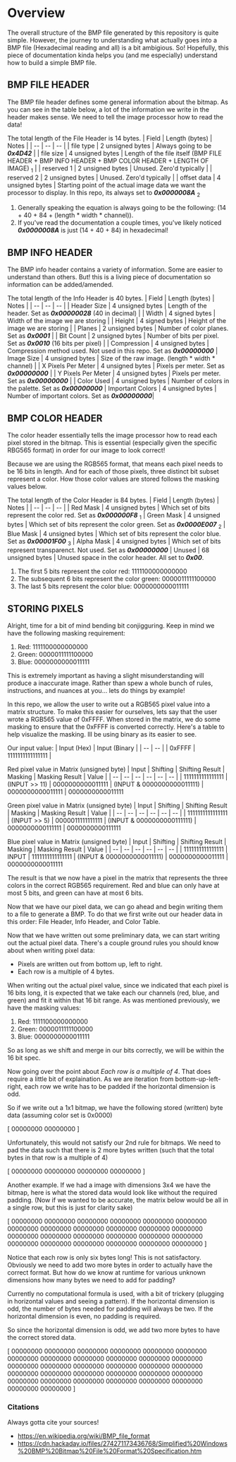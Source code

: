 # Overview
The overall structure of the BMP file generated by this repository is quite simple. However, the journey to understanding what actually goes into a BMP file (Hexadecimal reading and all) is a bit ambigious. So! Hopefully, this piece of documentation kinda helps you (and me especially) understand how to build a simple BMP file.

## BMP FILE HEADER
The BMP file header defines some general information about the bitmap. As you can see in the table below, a lot of the information we write in the header makes sense. We need to tell the image processor how to read the data!

The total length of the File Header is 14 bytes.
| Field | Length (bytes) | Notes |
| -- | -- | -- |
| file type | 2 unsigned bytes | Always going to be ***0x4D42*** |
| file size | 4 unsigned bytes | Length of the file itself (BMP FILE HEADER + BMP INFO HEADER + BMP COLOR HEADER + LENGTH OF IMAGE) <sub>1</sub> |
| reserved 1 | 2 unsigned bytes | Unused. Zero'd typically |
| reserved 2 | 2 unsigned bytes | Unused. Zero'd typically |
| offset data | 4 unsigned bytes | Starting point of the actual image data we want the processor to display. In this repo, its always set to ***0x0000008A*** <sub>2</sub>

 1. Generally speaking the equation is always going to be the following: (14 + 40 + 84 + (length * width * channel)).
 2. If you've read the documentation a couple times, you've likely noticed ***0x0000008A*** is just (14 + 40 + 84) in hexadecimal!

## BMP INFO HEADER
The BMP info header contains a variety of information. Some are easier to understand than others. But! this is a living piece of documentation so information can be added/amended.

The total length of the Info Header is 40 bytes.
| Field | Length (bytes) | Notes |
| -- | -- | -- |
| Header Size | 4 unsigned bytes | Length of the header. Set as ***0x00000028*** (40 in decimal) |
| Width | 4 signed bytes | Width of the image we are storing |
| Height | 4 signed bytes | Height of the image we are storing |
| Planes | 2 unsigned bytes | Number of color planes. Set as ***0x0001*** |
| Bit Count | 2 unsigned bytes | Number of bits per pixel. Set as ***0x0010*** (16 bits per pixel) |
| Compression | 4 unsigned bytes | Compression method used. Not used in this repo. Set as ***0x00000000***
| Image Size | 4 unsigned bytes | Size of the raw image. (length * width * channel) |
| X Pixels Per Meter | 4 unsigned bytes | Pixels per meter. Set as ***0x00000000*** |
| Y Pixels Per Meter | 4 unsigned bytes | Pixels per meter. Set as ***0x00000000*** |
| Color Used | 4 unsigned bytes | Number of colors in the palette. Set as ***0x00000000***
| Important Colors | 4 unsigned bytes | Number of important colors. Set as ***0x00000000***|

## BMP COLOR HEADER
The color header essentially tells the image processor how to read each pixel stored in the bitmap. This is essential (especially given the specific RBG565 format) in order for our image to look correct!

Because we are using the RGB565 format, that means each pixel needs to be 16 bits in length. And for each of those pixels, three distinct bit subset represent a color. How those color values are stored follows the masking values below.

The total length of the Color Header is 84 bytes.
| Field | Length (bytes) | Notes |
| -- | -- | -- |
| Red Mask | 4 unsigned bytes | Which set of bits represent the color red. Set as ***0x000000F8*** <sub>1</sub>
| Green Mask | 4 unsigned bytes | Which set of bits represent the color green. Set as ***0x0000E007*** <sub>2</sub>
| Blue Mask | 4 unsigned bytes | Which set of bits represent the color blue. Set as ***0x00001F00*** <sub>3</sub>
| Alpha Mask | 4 unsigned bytes | Which set of bits represent transparenct. Not used. Set as ***0x00000000***
| Unused | 68 unsigned bytes | Unused space in the color header. All set to ***0x00***.

 1. The first 5 bits represent the color red:           1111100000000000
 2. The subsequent 6 bits represent the color green:    0000011111100000
 3. The last 5 bits represent the color blue:           0000000000011111

## STORING PIXELS
Alright, time for a bit of mind bending bit conjigguring. Keep in mind we have the following masking requirement:
 1. Red: 1111100000000000
 2. Green: 0000011111100000
 3. Blue: 0000000000011111

This is extremely important as having a slight misunderstanding will produce a inaccurate image. Rather than spew a whole bunch of rules, instructions, and nuances at you... lets do things by example!

In this repo, we allow the user to write out a RGB565 pixel value into a matrix structure. To make this easier for ourselves, lets say that the user wrote a RGB565 value of 0xFFFF. When stored in the matrix, we do some masking to ensure that the 0xFFFF is converted correctly. Here's a table to help visualize the masking. Ill be using binary as its easier to see.

Our input value:
| Input (Hex) | Input (Binary |
| -- | -- |
| 0xFFFF | 1111111111111111 |

Red pixel value in Matrix (unsigned byte)
| Input | Shifting | Shifting Result | Masking | Masking Result | Value |
| -- | -- | -- | -- | -- | -- |
| 1111111111111111 | (INPUT >> 11) | 0000000000011111 | (INPUT & 0000000000011111) | 0000000000011111 | 0000000000011111

Green pixel value in Matrix (unsigned byte)
| Input | Shifting | Shifting Result | Masking | Masking Result | Value |
| -- | -- | -- | -- | -- | -- |
| 1111111111111111 | (INPUT >> 5) | 0000011111111111 | (INPUT & 0000000000111111) | 0000000000111111 | 0000000000111111


Blue pixel value in Matrix (unsigned byte)
| Input | Shifting | Shifting Result | Masking | Masking Result | Value |
| -- | -- | -- | -- | -- | -- |
| 1111111111111111 | INPUT | 1111111111111111 | (INPUT & 0000000000011111) | 0000000000011111 | 0000000000011111

The result is that we now have a pixel in the matrix that represents the three colors in the correct RGB565 requirement. Red and blue can only have at most 5 bits, and green can have at most 6 bits.

Now that we have our pixel data, we can go ahead and begin writing them to a file to generate a BMP. To do that we first write out our header data in this order: File Header, Info Header, and Color Table.

Now that we have written out some preliminary data, we can start writing out the actual pixel data. There's a couple ground rules you should know about when writing pixel data:

 * Pixels are written out from bottom up, left to right.
 * Each row is a multiple of 4 bytes.

When writing out the actual pixel value, since we indicated that each pixel is 16 bits long, it is expected that we take each our channels (red, blue, and green) and fit it within that 16 bit range. As was mentioned previously, we have the masking values:
 1. Red: 1111100000000000
 2. Green: 0000011111100000
 3. Blue: 0000000000011111

So as long as we shift and merge in our bits correctly, we will be within the 16 bit spec.

Now going over the point about *Each row is a multiple of 4*. That does require a little bit of explaination. As we are iteration from bottom-up-left-right, each row we write has to be padded if the horizontal dimension is odd. 

So if we write out a 1x1 bitmap, we have the following stored (written) byte data (assuming color set is 0x0000)

[ 00000000 00000000 ]

Unfortunately, this would not satisfy our 2nd rule for bitmaps. We need to pad the data such that there is 2 more bytes written (such that the total bytes in that row is a multiple of 4)

[ 00000000 00000000 00000000 00000000 ]

Another example. If we had a image with dimensions 3x4 we have the bitmap, here is what the stored data would look like without the required padding. (Now if we wanted to be accurate, the matrix below would be all in a single row, but this is just for clarity sake)

[   00000000 00000000 00000000 00000000 00000000 00000000
    00000000 00000000 00000000 00000000 00000000 00000000
    00000000 00000000 00000000 00000000 00000000 00000000
    00000000 00000000 00000000 00000000 00000000 00000000
]

Notice that each row is only six bytes long! This is not satisfactory. Obviously we need to add two more bytes in order to actually have the correct format. But how do we know at runtime for various unknown dimensions how many bytes we need to add for padding?

Currently no computational formula is used, with a bit of trickery (plugging in horizontal values and seeing a pattern). If the horizontal dimension is odd, the number of bytes needed for padding will always be two. If the horizontal dimension is even, no padding is required.

So since the horizontal dimension is odd, we add two more bytes to have the correct stored data.

[   00000000 00000000 00000000 00000000 00000000 00000000 00000000 00000000
    00000000 00000000 00000000 00000000 00000000 00000000 00000000 00000000
    00000000 00000000 00000000 00000000 00000000 00000000 00000000 00000000
    00000000 00000000 00000000 00000000 00000000 00000000 00000000 00000000
]

### Citations
Always gotta cite your sources!
 * https://en.wikipedia.org/wiki/BMP_file_format
 * https://cdn.hackaday.io/files/274271173436768/Simplified%20Windows%20BMP%20Bitmap%20File%20Format%20Specification.htm